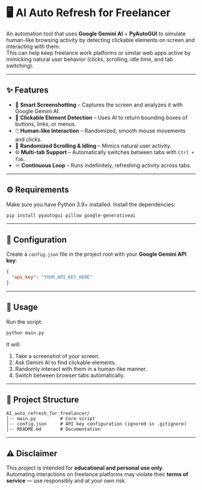 # 🖥️ AI Auto Refresh for Freelancer

An automation tool that uses **Google Gemini AI** + **PyAutoGUI** to simulate human-like browsing activity by detecting clickable elements on screen and interacting with them.  
This can help keep freelance work platforms or similar web apps active by mimicking natural user behavior (clicks, scrolling, idle time, and tab switching).

---

## ✨ Features
- 📸 **Smart Screenshotting** – Captures the screen and analyzes it with Google Gemini AI.  
- 🎯 **Clickable Element Detection** – Uses AI to return bounding boxes of buttons, links, or menus.  
- 🖱️ **Human-like Interaction** – Randomized, smooth mouse movements and clicks.  
- 🔄 **Randomized Scrolling & Idling** – Mimics natural user activity.  
- 🌐 **Multi-tab Support** – Automatically switches between tabs with `Ctrl + Tab`.  
- ♾️ **Continuous Loop** – Runs indefinitely, refreshing activity across tabs.  

---

## ⚙️ Requirements
Make sure you have Python 3.9+ installed. Install the dependencies:

```bash
pip install pyautogui pillow google-generativeai
```

---

## 🔑 Configuration
Create a `config.json` file in the project root with your **Google Gemini API key**:

```json
{
  "api_key": "YOUR_API_KEY_HERE"
}
```

---

## 🚀 Usage
Run the script:

```bash
python main.py
```

It will:
1. Take a screenshot of your screen.  
2. Ask Gemini AI to find clickable elements.  
3. Randomly interact with them in a human-like manner.  
4. Switch between browser tabs automatically.  

---

## 📂 Project Structure
```
AI_auto_refresh_for_freelancer/
│-- main.py         # Core script
│-- config.json     # API key configuration (ignored in .gitignore)
│-- README.md       # Documentation
```

---

## ⚠️ Disclaimer
This project is intended for **educational and personal use only**.  
Automating interactions on freelance platforms may violate their **terms of service** — use responsibly and at your own risk.  
